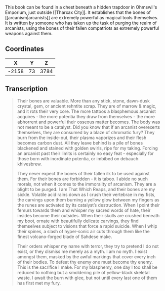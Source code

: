  

This book can be found in a chest beneath a hidden trapdoor in Ohmswil's Emporium, just outside [[Tharxax City]]. It establishes that the bones of [[arcanism|arcanists]] are extremely powerful as magical tools themselves. It is written by someone who has taken up the task of purging the realm of arcanists, using the bones of their fallen compatriots as extremely powerful weapons against them.

## Coordinates
| **X** | **Y** | **Z** |
| :---: | :---: | :---: |
| -2158 |  73   | 3784  |

## Transcription
> Their bones are valuable. More than any stick, stone, dawn-dusk crystal, gem, or ancient rehntite scrap. They are of marrow & magic, and it rots their very core. The more tattoos a blasphemous arcanist acquires - the more potentia they draw from themselves - the more abhorrent and powerful their osseous matter becomes. The body was not meant to be a catalyst. Did you know that if an arcanist overexerts themselves, they are consumed by a blaze of chromatic fury? They burn from the inside-out, their plasma vaporizes and their flesh becomes carbon dust. All they leave behind is a pile of bones blackened and stained with golden swirls, ripe for my taking. Forcing an arcanist past their limits is certainly no easy feat - especially for those born with inordinate potentia, or imbibed on debauch khivesbrew.
>
> They never expect the bones of their fallen ilk to be used against them. For their bones are forbidden - it is taboo. I abide no such morals, not when it comes to the immorality of arcanism. They are a blight to be purged. I am That Which Reaps, and their bones are my sickle. Volatile acid rains down as I crush their vertebrae in my fists, the carvings upon them burning a yellow glow between my fingers as the runes are activated by its catalyst’s destruction. When I point their femurs towards them and whisper my sacred words of hate, their insides become their outsides. When their skulls are crushed beneath my boot, ornate with beautifully delicate carvings, they find themselves subject to visions that force a rapid suicide. When I whip their spines, a slash of hyper-sonic air cuts through them like the finest volcano-forged blade of Sahdese make.
>
> Their orders whisper my name with terror, they try to pretend I do not exist, or they dismiss me merely as a myth. I am no myth. I exist amongst them, masked by the awful markings that cover every inch of their bodies. To defeat thy enemy one must become thy enemy. This is the sacrifice I make. For my blasphemy, one day I too shall be reduced to nothing but a smoldering pile of yellow-black skeletal waste. I await the burn with glee, but not until every last one of them has first met my fury.

